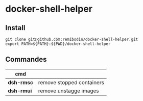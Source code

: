 # docker-shell-helper

## Install 
    git clone git@github.com:remibodin/docker-shell-helper.git
    export PATH=${PATH}:${PWD}/docker-shell-helper

## Commandes

| cmd          |                           |
|--------------|---------------------------|
| **dsh-rmsc** | remove stopped containers |
| **dsh-rmui** | remove unstagge images    |